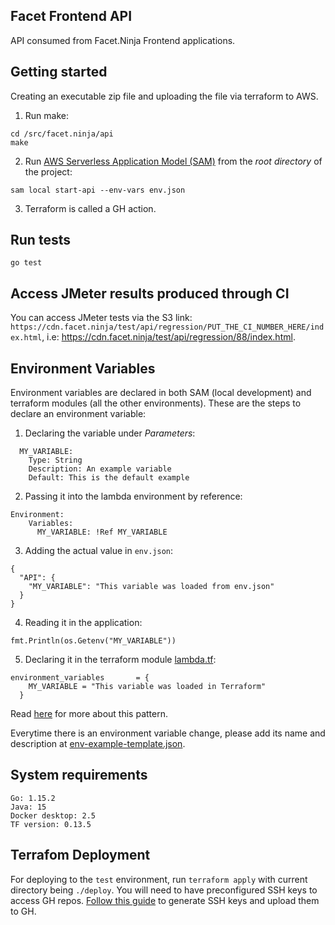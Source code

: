 ## Facet Frontend API

API consumed from Facet.Ninja Frontend applications.

## Getting started

Creating an executable zip file and uploading the file via terraform to AWS.

1. Run make:

```
cd /src/facet.ninja/api
make
```

2. Run [AWS Serverless Application Model (SAM)](https://aws.amazon.com/serverless/sam/) from the *root directory* of the
   project:

```
sam local start-api --env-vars env.json
```

3. Terraform is called a GH action.

## Run tests

`go test`

## Access JMeter results produced through CI

You can access JMeter tests via the S3
link: `https://cdn.facet.ninja/test/api/regression/PUT_THE_CI_NUMBER_HERE/index.html`,
i.e: https://cdn.facet.ninja/test/api/regression/88/index.html.

## Environment Variables

Environment variables are declared in both SAM (local development) and terraform modules (all the other environments).
These are the steps to declare an environment variable:

1. Declaring the variable under *Parameters*:

```
  MY_VARIABLE:
    Type: String
    Description: An example variable
    Default: This is the default example
```

2. Passing it into the lambda environment by reference:

```
Environment:
    Variables:
      MY_VARIABLE: !Ref MY_VARIABLE
```

3. Adding the actual value in `env.json`:

```
{
  "API": {
    "MY_VARIABLE": "This variable was loaded from env.json"
  }
}
```

4. Reading it in the application:

```
fmt.Println(os.Getenv("MY_VARIABLE"))
```

5. Declaring it in the terraform module [lambda.tf](./deploy/lambda.tf):

```
environment_variables       = {
    MY_VARIABLE = "This variable was loaded in Terraform"
  }
```

Read [here](https://github.com/aws/aws-sam-cli/issues/1163) for more about this pattern.

Everytime there is an environment variable change, please add its name and description
at [env-example-template.json](./env-example-template.json).

## System requirements

```
Go: 1.15.2
Java: 15
Docker desktop: 2.5
TF version: 0.13.5
```

## Terrafom Deployment

For deploying to the `test` environment, run `terraform apply` with current directory being `./deploy`. You will need to
have preconfigured SSH keys to access GH
repos. [Follow this guide](https://docs.github.com/en/free-pro-team@latest/github/authenticating-to-github/adding-a-new-ssh-key-to-your-github-account)
to generate SSH keys and upload them to GH. 